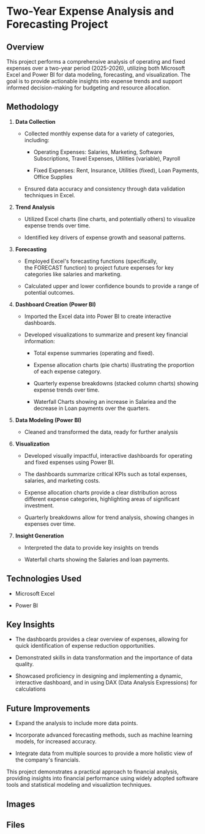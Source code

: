 # Two-Year Expense Analysis and Forecasting Project

## **Overview**

This project performs a comprehensive analysis of operating and fixed expenses over a two-year period (2025-2026), utilizing both Microsoft Excel and Power BI for data modeling, forecasting, and visualization. The goal is to provide actionable insights into expense trends and support informed decision-making for budgeting and resource allocation.

## **Methodology**

1.  **Data Collection**
    
    *   Collected monthly expense data for a variety of categories, including:
        
        *   Operating Expenses: Salaries, Marketing, Software Subscriptions, Travel Expenses, Utilities (variable), Payroll
            
        *   Fixed Expenses: Rent, Insurance, Utilities (fixed), Loan Payments, Office Supplies
            
    *   Ensured data accuracy and consistency through data validation techniques in Excel.
        
2.  **Trend Analysis**
    
    *   Utilized Excel charts (line charts, and potentially others) to visualize expense trends over time.
        
    *   Identified key drivers of expense growth and seasonal patterns.
        
3.  **Forecasting**
    
    *   Employed Excel's forecasting functions (specifically, the FORECAST function) to project future expenses for key categories like salaries and marketing.
        
    *   Calculated upper and lower confidence bounds to provide a range of potential outcomes.
        
4.  **Dashboard Creation (Power BI)**
    
    *   Imported the Excel data into Power BI to create interactive dashboards.
        
    *   Developed visualizations to summarize and present key financial information:
        
        *   Total expense summaries (operating and fixed).
            
        *   Expense allocation charts (pie charts) illustrating the proportion of each expense category.
            
        *   Quarterly expense breakdowns (stacked column charts) showing expense trends over time.
            
        *   Waterfall Charts showing an increase in Salariea and the decrease in Loan payments over the quarters.
            
5.  **Data Modeling (Power BI)**
    
    *   Cleaned and transformed the data, ready for further analysis
        
6.  **Visualization**
    
    *   Developed visually impactful, interactive dashboards for operating and fixed expenses using Power BI.
        
    *   The dashboards summarize critical KPIs such as total expenses, salaries, and marketing costs.
        
    *   Expense allocation charts provide a clear distribution across different expense categories, highlighting areas of significant investment.
        
    *   Quarterly breakdowns allow for trend analysis, showing changes in expenses over time.
        
7.  **Insight Generation**
    
    *   Interpreted the data to provide key insights on trends
        
    *   Waterfall charts showing the Salaries and loan payments.
        

## **Technologies Used**

*   Microsoft Excel
    
*   Power BI
    

## **Key Insights**

*   The dashboards provides a clear overview of expenses, allowing for quick identification of expense reduction opportunities.
    
*   Demonstrated skills in data transformation and the importance of data quality.
    
*   Showcased proficiency in designing and implementing a dynamic, interactive dashboard, and in using DAX (Data Analysis Expressions) for calculations
    

## **Future Improvements**

*   Expand the analysis to include more data points.
    
*   Incorporate advanced forecasting methods, such as machine learning models, for increased accuracy.
    
*   Integrate data from multiple sources to provide a more holistic view of the company's financials.
    

This project demonstrates a practical approach to financial analysis, providing insights into financial performance using widely adopted software tools and statistical modeling and visualiztion techniques.

## Images


## Files

